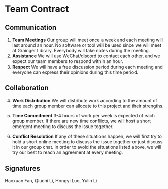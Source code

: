 # Team Contract

## Communication

1. **Team Meetings** 
    Our group will meet once a week and each meeting will last around an hour. No software or tool will be used since we will meet at Grainger Library. Everybody will take notes during the meeting.
2. **Assistance** 
    We will use WeChat/discord to contact each other, and we expect our team members to respond within an hour.
3. **Respect** 
    We will have a free discussion period during each meeting and everyone can express their opinions during this time period. 
## Collaboration

4. **Work Distribution** 
    We will distribute work according to the amount of time each group member can allocate to this project and their strengths. 

5. **Time Commitment** 
    3-4 hours of work per week is expected of each group member. If there are new time conflicts, we will host a short emergent meeting to discuss the issue together.
6. **Conflict Resolution** 
    If any of these situations happen, we will first try to hold a short online meeting to discuss the issue together or just discuss it in our group chat. In order to avoid the situations listed above, we will try our best to reach an agreement at every meeting. 

## Signatures
Haoxuan Fan, Qiuchi Li, Hongyi Luo, Yulin Li